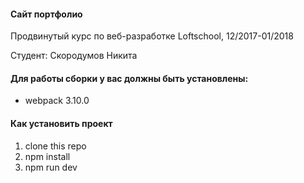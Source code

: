 #### Сайт портфолио

Продвинутый курс по веб-разработке Loftschool, 12/2017-01/2018

Студент: Скородумов Никита

#### Для работы сборки у вас должны быть установлены:

* webpack 3.10.0

#### Как установить проект

1. clone this repo
2. npm install
3. npm run dev